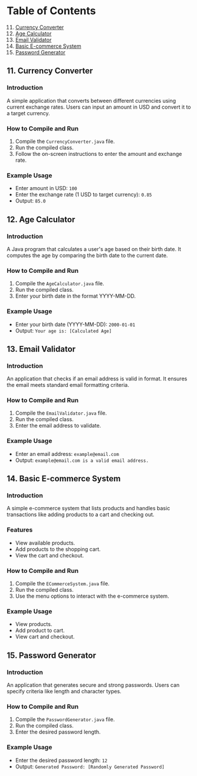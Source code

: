 # Table of Contents
11. [Currency Converter](#11-currency-converter)
12. [Age Calculator](#12-age-calculator)
13. [Email Validator](#13-email-validator)
14. [Basic E-commerce System](#14-basic-e-commerce-system)
15. [Password Generator](#15-password-generator)

## 11. Currency Converter
### Introduction
A simple application that converts between different currencies using current exchange rates. Users can input an amount in USD and convert it to a target currency.

### How to Compile and Run
1. Compile the `CurrencyConverter.java` file.
2. Run the compiled class.
3. Follow the on-screen instructions to enter the amount and exchange rate.

### Example Usage
- Enter amount in USD: `100`
- Enter the exchange rate (1 USD to target currency): `0.85`
- Output: `85.0`

## 12. Age Calculator
### Introduction
A Java program that calculates a user's age based on their birth date. It computes the age by comparing the birth date to the current date.

### How to Compile and Run
1. Compile the `AgeCalculator.java` file.
2. Run the compiled class.
3. Enter your birth date in the format YYYY-MM-DD.

### Example Usage
- Enter your birth date (YYYY-MM-DD): `2000-01-01`
- Output: `Your age is: [Calculated Age]`

## 13. Email Validator
### Introduction
An application that checks if an email address is valid in format. It ensures the email meets standard email formatting criteria.

### How to Compile and Run
1. Compile the `EmailValidator.java` file.
2. Run the compiled class.
3. Enter the email address to validate.

### Example Usage
- Enter an email address: `example@email.com`
- Output: `example@email.com is a valid email address.`

## 14. Basic E-commerce System
### Introduction
A simple e-commerce system that lists products and handles basic transactions like adding products to a cart and checking out.

### Features
- View available products.
- Add products to the shopping cart.
- View the cart and checkout.

### How to Compile and Run
1. Compile the `ECommerceSystem.java` file.
2. Run the compiled class.
3. Use the menu options to interact with the e-commerce system.

### Example Usage
- View products.
- Add product to cart.
- View cart and checkout.

## 15. Password Generator
### Introduction
An application that generates secure and strong passwords. Users can specify criteria like length and character types.

### How to Compile and Run
1. Compile the `PasswordGenerator.java` file.
2. Run the compiled class.
3. Enter the desired password length.

### Example Usage
- Enter the desired password length: `12`
- Output: `Generated Password: [Randomly Generated Password]`
